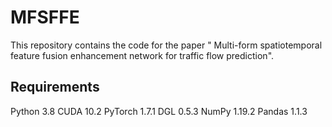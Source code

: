 # MFSFFE
This repository contains the code for the paper " Multi-form spatiotemporal feature fusion enhancement network for traffic flow prediction".
## Requirements
Python 3.8
CUDA 10.2
PyTorch 1.7.1
DGL 0.5.3
NumPy 1.19.2
Pandas 1.1.3
